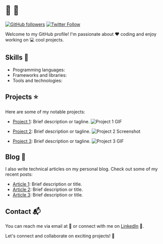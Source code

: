 # <Your Name> :wave: :rocket:

[![GitHub followers](https://img.shields.io/github/followers/<your-github-username>.svg?style=social)](https://github.com/<your-github-username>)
[![Twitter Follow](https://img.shields.io/twitter/follow/<your-twitter-username>.svg?style=social)](https://twitter.com/<your-twitter-username>)

Welcome to my GitHub profile! I'm passionate about :heart: coding and enjoy working on :computer: cool projects. 

## Skills :muscle:

- Programming languages: <list-of-programming-languages>
- Frameworks and libraries: <list-of-frameworks-libraries>
- Tools and technologies: <list-of-tools-technologies>

## Projects :star:

Here are some of my notable projects:

- [Project 1](https://github.com/<your-github-username>/<project-1-repo>): Brief description or tagline.
  ![Project 1 GIF](path/to/project1.gif)

- [Project 2](https://github.com/<your-github-username>/<project-2-repo>): Brief description or tagline.
  ![Project 2 Screenshot](path/to/project2.png)

- [Project 3](https://github.com/<your-github-username>/<project-3-repo>): Brief description or tagline.
  ![Project 3 GIF](path/to/project3.gif)

## Blog :pencil:

I also write technical articles on my personal blog. Check out some of my recent posts:

- [Article 1](https://your-blog.com/article-1): Brief description or title.
- [Article 2](https://your-blog.com/article-2): Brief description or title.
- [Article 3](https://your-blog.com/article-3): Brief description or title.

## Contact :mailbox_with_mail:

You can reach me via email at <your-email> :email: or connect with me on [LinkedIn](https://www.linkedin.com/in/<your-linkedin-profile>) :briefcase:.

Let's connect and collaborate on exciting projects! :tada:
